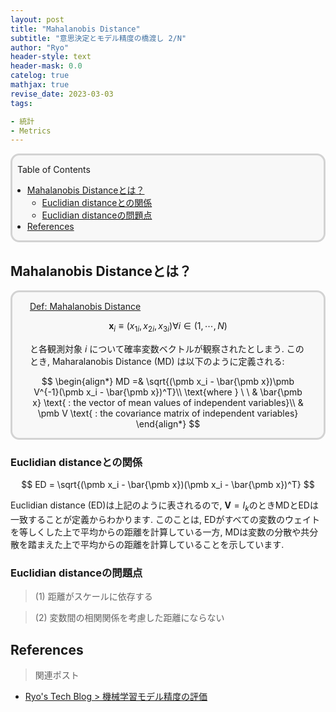 ```yaml
---
layout: post
title: "Mahalanobis Distance"
subtitle: "意思決定とモデル精度の橋渡し 2/N"
author: "Ryo"
header-style: text
header-mask: 0.0
catelog: true
mathjax: true
revise_date: 2023-03-03
tags:

- 統計
- Metrics
---
```


<div style='border-radius: 1em; border-style:solid; border-color:#D3D3D3; background-color:#F8F8F8'>
<p class="h4">&nbsp;&nbsp;Table of Contents</p>
<!-- START doctoc generated TOC please keep comment here to allow auto update -->
<!-- DON'T EDIT THIS SECTION, INSTEAD RE-RUN doctoc TO UPDATE -->

- [Mahalanobis Distanceとは？](#mahalanobis-distance%E3%81%A8%E3%81%AF)
  - [Euclidian distanceとの関係](#euclidian-distance%E3%81%A8%E3%81%AE%E9%96%A2%E4%BF%82)
  - [Euclidian distanceの問題点](#euclidian-distance%E3%81%AE%E5%95%8F%E9%A1%8C%E7%82%B9)
- [References](#references)

<!-- END doctoc generated TOC please keep comment here to allow auto update -->

</div>

## Mahalanobis Distanceとは？

<div style='padding-left: 2em; padding-right: 2em; border-radius: 1em; border-style:solid; border-color:#D3D3D3; background-color:#F8F8F8'>
<p class="h4"><ins>Def: Mahalanobis Distance</ins></p>

$$
\pmb x_i \equiv (x_{1i}, x_{2i}, x_{3i}) \forall i \in (1, \cdots, N)
$$

と各観測対象 $i$ について確率変数ベクトルが観察されたとしまう. このとき, Maharalanobis Distance (MD) は以下のように定義される:

$$
\begin{align*}
MD =& \sqrt{(\pmb x_i - \bar{\pmb x})\pmb V^{-1}(\pmb x_i - \bar{\pmb x})^T}\\
\text{where } \  \ & \bar{\pmb x} \text{ : the vector of mean values of independent variables}\\
                   & \pmb V \text{ : the covariance matrix of independent variables}
\end{align*}
$$

</div>

### Euclidian distanceとの関係

$$
ED = \sqrt{(\pmb x_i - \bar{\pmb x})(\pmb x_i - \bar{\pmb x})^T}
$$

Euclidian distance (ED)は上記のように表されるので, $\pmb V = I_k$のときMDとEDは一致することが定義からわかります.
このことは, EDがすべての変数のウェイトを等しくした上で平均からの距離を計算している一方, 
MDは変数の分散や共分散を踏まえた上で平均からの距離を計算していることを示しています.

### Euclidian distanceの問題点

> (1) 距離がスケールに依存する


> (2) 変数間の相関関係を考慮した距離にならない




## References

> 関連ポスト

- [Ryo's Tech Blog > 機械学習モデル精度の評価](https://ryonakagami.github.io/2022/02/02/model-evaluation-01/)
